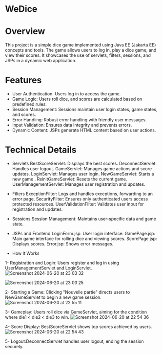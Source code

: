 # WeDice
# Overview
This project is a simple dice game implemented using Java EE (Jakarta EE) concepts and tools. The game allows users to log in, play a dice game, and view their scores. It showcases the use of servlets, filters, sessions, and JSPs in a dynamic web application.

# Features
- User Authentication: Users log in to access the game.
- Game Logic: Users roll dice, and scores are calculated based on predefined rules.
- Session Management: Sessions maintain user login states, game states, and scores.
- Error Handling: Robust error handling with friendly user messages.
- Input Validation: Ensures data integrity and prevents errors.
- Dynamic Content: JSPs generate HTML content based on user actions.
  
# Technical Details
- Servlets
BestScoreServlet: Displays the best scores.
DeconnectServlet: Handles user logout.
GameServlet: Manages game actions and score updates.
LoginServlet: Manages user login.
NewGameServlet: Starts a new game .
ReinitGameServlet: Resets the current game.
UserManagementServlet: Manages user registration and updates.

- Filters
ExceptionFilter: Logs and handles exceptions, forwarding to an error page.
SecurityFilter: Ensures only authenticated users access protected resources.
UserValidationFilter: Validates user input for registration and updates.

- Sessions
Session Management: Maintains user-specific data and game state.

- JSPs and Frontend
LoginForm.jsp: User login interface.
GamePage.jsp: Main game interface for rolling dice and viewing scores.
ScorePage.jsp: Displays scores.
Error.jsp: Shows error messages.

- How It Works

1- Registration and Login: Users register and log in using UserManagementServlet and LoginServlet.
![Screenshot 2024-06-20 at 23 03 32](https://github.com/AmmariHiba/DiceGame/assets/121461519/cad4f668-ca2c-43cb-9436-169330ac8980)

![Screenshot 2024-06-20 at 23 03 25](https://github.com/AmmariHiba/DiceGame/assets/121461519/ab438866-2b74-4e2f-828e-d1d4e3dd0e28)



2- Starting a Game: Clicking "Nouvelle partie" directs users to NewGameServlet to begin a new game session.
![Screenshot 2024-06-20 at 22 55 11](https://github.com/AmmariHiba/DiceGame/assets/121461519/624d0626-2018-4ec2-ae3a-357993fee97f)

3- Gameplay: Users roll dice via GameServlet, aiming for the condition where die1 < die2 < die3 to win.
![Screenshot 2024-06-20 at 22 54 36](https://github.com/AmmariHiba/DiceGame/assets/121461519/f873ff5f-faf4-4334-8fcd-f9521983267f)


4- Score Display: BestScoreServlet shows top scores achieved by users.
![Screenshot 2024-06-20 at 22 54 43](https://github.com/AmmariHiba/DiceGame/assets/121461519/76d4e9a5-a935-4ecd-847f-9e3a12f5f7a4)


5- Logout:DeconnectServlet handles user logout, ending the session securely.


  
